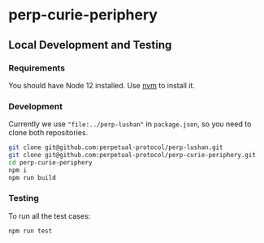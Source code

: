 # perp-curie-periphery

## Local Development and Testing

### Requirements

You should have Node 12 installed. Use [nvm](https://github.com/nvm-sh/nvm) to install it.

### Development

Currently we use `"file:../perp-lushan"` in `package.json`, so you need to clone both repositories.

```bash
git clone git@github.com:perpetual-protocol/perp-lushan.git
git clone git@github.com:perpetual-protocol/perp-curie-periphery.git
cd perp-curie-periphery
npm i
npm run build
```

### Testing

To run all the test cases:

```bash
npm run test
```
